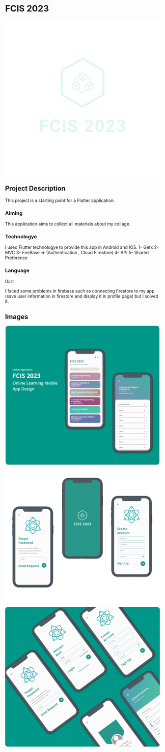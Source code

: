 # FCIS 2023
![](assets/logo_transparent.png)

## Project Description

This project is a starting point for a Flutter application.
### Aiming
This application aims to collect all materials about my collage. 
### Technologye
I used Flutter technologye to provide this app in Android and IOS.
1- Getx
2- MVC
3- FireBase => (Authentication , Cloud Firestore)
4- API
5- Shared Preference
### Language 
Dart


I faced some problems in firebase such as connecting firestore to my app (save user information in firestore and display it in profile page) but I solved it.

## Images
![](Mockup/Group%2038.png)
![](Mockup/Frame%207.png)
![](Mockup/Frame%208.png)
